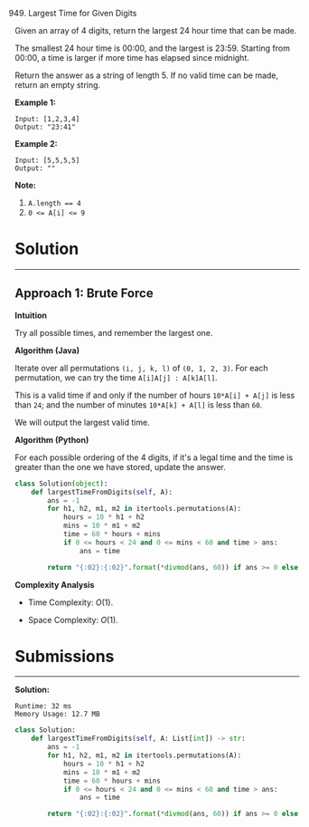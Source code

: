949. Largest Time for Given Digits

Given an array of 4 digits, return the largest 24 hour time that can be made.

The smallest 24 hour time is 00:00, and the largest is 23:59.  Starting from 00:00, a time is larger if more time has elapsed since midnight.

Return the answer as a string of length 5.  If no valid time can be made, return an empty string.

 

**Example 1:**
```
Input: [1,2,3,4]
Output: "23:41"
```

**Example 2:**
```
Input: [5,5,5,5]
Output: ""
```

**Note:**

1. `A.length == 4`
1. `0 <= A[i] <= 9`

# Solution
---
## Approach 1: Brute Force
**Intuition**

Try all possible times, and remember the largest one.

**Algorithm (Java)**

Iterate over all permutations `(i, j, k, l)` of `(0, 1, 2, 3)`. For each permutation, we can try the time `A[i]A[j] : A[k]A[l]`.

This is a valid time if and only if the number of hours `10*A[i] + A[j]` is less than `24`; and the number of minutes `10*A[k] + A[l]` is less than `60`.

We will output the largest valid time.

**Algorithm (Python)**

For each possible ordering of the 4 digits, if it's a legal time and the time is greater than the one we have stored, update the answer.

```python
class Solution(object):
    def largestTimeFromDigits(self, A):
        ans = -1
        for h1, h2, m1, m2 in itertools.permutations(A):
            hours = 10 * h1 + h2
            mins = 10 * m1 + m2
            time = 60 * hours + mins
            if 0 <= hours < 24 and 0 <= mins < 60 and time > ans:
                ans = time

        return "{:02}:{:02}".format(*divmod(ans, 60)) if ans >= 0 else ""
```

**Complexity Analysis**

* Time Complexity: $O(1)$.

* Space Complexity: $O(1)$.

# Submissions
---
**Solution:**
```
Runtime: 32 ms
Memory Usage: 12.7 MB
```
```python
class Solution:
    def largestTimeFromDigits(self, A: List[int]) -> str:
        ans = -1
        for h1, h2, m1, m2 in itertools.permutations(A):
            hours = 10 * h1 + h2
            mins = 10 * m1 + m2
            time = 60 * hours + mins
            if 0 <= hours < 24 and 0 <= mins < 60 and time > ans:
                ans = time

        return "{:02}:{:02}".format(*divmod(ans, 60)) if ans >= 0 else ""
```